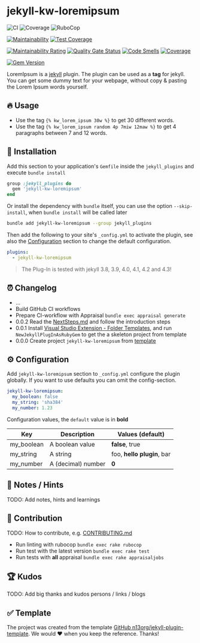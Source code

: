 # jekyll-kw-loremipsum

![CI](https://github.com/n13org/jekyll-kw-loremipsum/workflows/CI/badge.svg)
![Coverage](https://github.com/n13org/jekyll-kw-loremipsum/workflows/Coverage/badge.svg)
![RuboCop](https://github.com/n13org/jekyll-kw-loremipsum/workflows/RuboCop/badge.svg)

[![Maintainability](https://api.codeclimate.com/v1/badges/dec6df8009e83158a564/maintainability)](https://codeclimate.com/github/n13org/jekyll-kw-loremipsum/maintainability)
[![Test Coverage](https://api.codeclimate.com/v1/badges/dec6df8009e83158a564/test_coverage)](https://codeclimate.com/github/n13org/jekyll-kw-loremipsum/test_coverage)

[![Maintainability Rating](https://sonarcloud.io/api/project_badges/measure?project=n13org_jekyll-kw-loremipsum&metric=sqale_rating)](https://sonarcloud.io/summary/new_code?id=n13org_jekyll-kw-loremipsum)
[![Quality Gate Status](https://sonarcloud.io/api/project_badges/measure?project=n13org_jekyll-kw-loremipsum&metric=alert_status)](https://sonarcloud.io/summary/new_code?id=n13org_jekyll-kw-loremipsum)
[![Code Smells](https://sonarcloud.io/api/project_badges/measure?project=n13org_jekyll-kw-loremipsum&metric=code_smells)](https://sonarcloud.io/summary/new_code?id=n13org_jekyll-kw-loremipsum)
[![Coverage](https://sonarcloud.io/api/project_badges/measure?project=n13org_jekyll-kw-loremipsum&metric=coverage)](https://sonarcloud.io/summary/new_code?id=n13org_jekyll-kw-loremipsum)

[![Gem Version](https://badge.fury.io/rb/jekyll-kw-loremipsum.svg)](https://badge.fury.io/rb/jekyll-kw-loremipsum)

LoremIpsum is a [jekyll][Jekyll Website] plugin. The plugin can be used as a **tag** for jekyll. You can get some dummy text for your webpage, without copy & pasting the Lorem Ipsum words yourself.

## 🔥 Usage

- Use the tag `{% kw_lorem_ipsum 30w %}` to get 30 different words.
- Use the tag `{% kw_lorem_ipsum random 4p 7miw 12maw %}` to get 4 paragraphs between 7 and 12 words.

## 🚀 Installation

Add this section to your application's `Gemfile` inside the `jekyll_plugins` and execute `bundle install`

```ruby
group :jekyll_plugins do
  gem 'jekyll-kw-loremipsum'
end
```

Or install the dependency with `bundle` itself, you can use the option `--skip-install`, when `bundle install` will be called later

```sh
bundle add jekyll-kw-loremipsum --group jekyll_plugins 
```

Then add the following to your site's `_config.yml` to activate the plugin, see also the [Configuration](#%EF%B8%8F-configuration) section to change the default configuration. 

```yaml
plugins:
  - jekyll-kw-loremipsum
```

> The Plug-In is tested with jekyll 3.8, 3.9, 4.0, 4.1, 4.2 and 4.3!

## ⏰ Changelog

* ...
* Build GitHub CI workflows
* Prepare CI-workflow with Appraisal `bundle exec appraisal generate`
* 0.0.2 Read the [NextSteps.md](NextSteps.md) and follow the introduction steps
* 0.0.1 Install [Visual Studio Extension - Folder Templates](https://marketplace.visualstudio.com/items?itemName=Huuums.vscode-fast-folder-structure), and run `NewJekyllPlugInAsRubyGem` to get the a skeleton project from template
* 0.0.0 Create project `jekyll-kw-loremipsum` from [template][GitHub jekyll-plugin-template]

## ⚙️ Configuration

Add `jekyll-kw-loremipsum` section to `_config.yml` configure the plugin globally. If you want to use defaults you can omit the config-section.

```yaml
jekyll-kw-loremipsum:
  my_boolean: false
  my_string: 'sha384'
  my_number: 1.23
```

Configuration values, the `default` value is in **bold**

| Key | Description | Values (**default**) |
|-----|-------------|----------------------|
| my_boolean | A boolean value    | **false**, true |
| my_string  | A string           | foo, **hello plugin**, bar |
| my_number  | A (decimal) number | **0** |

## 📝 Notes / Hints

TODO: Add notes, hints and learnings

## 👋 Contribution

TODO: How to contribute, e.g. [CONTRIBUTING.md](CONTRIBUTING.md)

* Run linting with rubocop `bundle exec rake rubocop`
* Run test with the latest version `bundle exec rake test`
* Run tests with **all** appraisal `bundle exec rake appraisaljobs`

## 🏆 Kudos

TODO: Add big thanks and kudos persons / links / blogs

## ✅ Template

The project was created from the template [GitHub n13org/jekyll-plugin-template][GitHub jekyll-plugin-template]. We would ❤️ when you keep the reference. Thanks!

[GitHub jekyll-plugin-template]: https://github.com/n13org/jekyll-plugin-template
[Jekyll Website]: https://jekyllrb.com/
